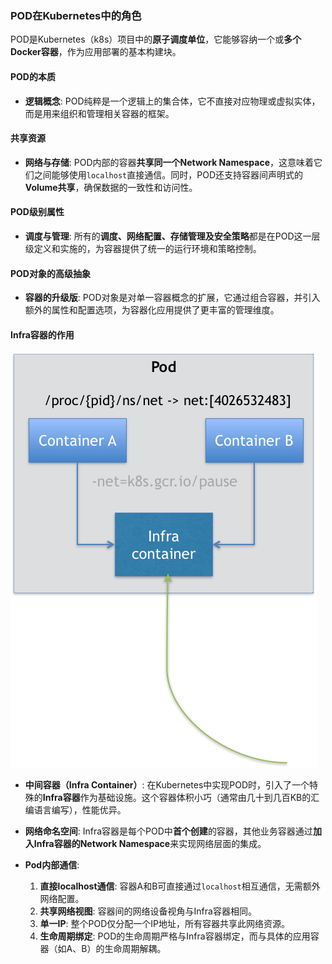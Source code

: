 ### POD在Kubernetes中的角色

POD是Kubernetes（k8s）项目中的**原子调度单位**，它能够容纳一个或**多个Docker容器**，作为应用部署的基本构建块。

#### POD的本质

- **逻辑概念**: POD纯粹是一个逻辑上的集合体，它不直接对应物理或虚拟实体，而是用来组织和管理相关容器的框架。
  
#### 共享资源

- **网络与存储**: POD内部的容器**共享同一个Network Namespace**，这意味着它们之间能够使用`localhost`直接通信。同时，POD还支持容器间声明式的**Volume共享**，确保数据的一致性和访问性。

#### POD级别属性

- **调度与管理**: 所有的**调度、网络配置、存储管理及安全策略**都是在POD这一层级定义和实施的，为容器提供了统一的运行环境和策略控制。

#### POD对象的高级抽象

- **容器的升级版**: POD对象是对单一容器概念的扩展，它通过组合容器，并引入额外的属性和配置选项，为容器化应用提供了更丰富的管理维度。

#### Infra容器的作用

<img src="./images/通过Infra容器连接POD中的多个容器.png" />

- **中间容器（Infra Container）**: 在Kubernetes中实现POD时，引入了一个特殊的**Infra容器**作为基础设施。这个容器体积小巧（通常由几十到几百KB的汇编语言编写），性能优异。
  
- **网络命名空间**: Infra容器是每个POD中**首个创建**的容器，其他业务容器通过**加入Infra容器的Network Namespace**来实现网络层面的集成。
  
- **Pod内部通信**: 
  1. **直接localhost通信**: 容器A和B可直接通过`localhost`相互通信，无需额外网络配置。
  2. **共享网络视图**: 容器间的网络设备视角与Infra容器相同。
  3. **单一IP**: 整个POD仅分配一个IP地址，所有容器共享此网络资源。
  4. **生命周期绑定**: POD的生命周期严格与Infra容器绑定，而与具体的应用容器（如A、B）的生命周期解耦。